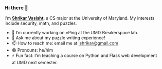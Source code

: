 ### Hi there 👋

I'm <a href="shricubed.github.io"><b>Shrikar Vasisht</b></a>, a CS major at the University of Maryland. My interests include security, math, and puzzles.

- 🔭 I’m currently working on vPing at the UMD Breakerspace lab.
- 💬 Ask me about my puzzle writing experience!
- 📫 How to reach me: email me at [ishrikar@gmail.com](mailto:ishrikar@gmail.com)
- 😄 Pronouns: he/him
- ⚡ Fun fact: I'm teaching a course on Python and Flask web development at UMD next semester.

